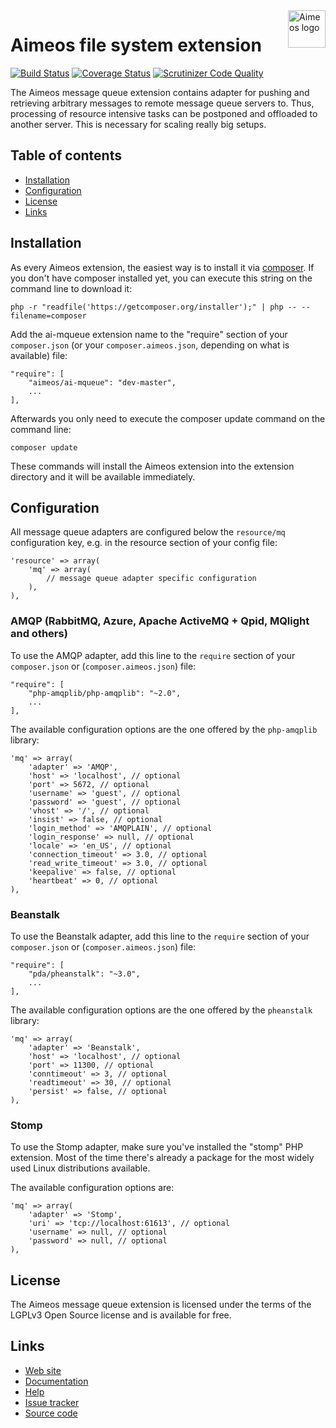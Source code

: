 <a href="https://aimeos.org/">
    <img src="https://aimeos.org/fileadmin/template/icons/logo.png" alt="Aimeos logo" title="Aimeos" align="right" height="60" />
</a>

Aimeos file system extension
===============================
[![Build Status](https://travis-ci.org/aimeos/ai-mqueue.svg?branch=master)](https://travis-ci.org/aimeos/ai-mqueue)
[![Coverage Status](https://coveralls.io/repos/aimeos/ai-mqueue/badge.svg?branch=master)](https://coveralls.io/r/aimeos/ai-mqueue?branch=master)
[![Scrutinizer Code Quality](https://scrutinizer-ci.com/g/aimeos/ai-mqueue/badges/quality-score.png?b=master)](https://scrutinizer-ci.com/g/aimeos/ai-mqueue/?branch=master)

The Aimeos message queue extension contains adapter for pushing and retrieving
arbitrary messages to remote message queue servers to. Thus, processing of
resource intensive tasks can be postponed and offloaded to another server. This
is necessary for scaling really big setups.

## Table of contents

- [Installation](#installation)
- [Configuration](#configuration)
- [License](#license)
- [Links](#links)

## Installation

As every Aimeos extension, the easiest way is to install it via
[composer](https://getcomposer.org/). If you don't have composer installed yet,
you can execute this string on the command line to download it:
```
php -r "readfile('https://getcomposer.org/installer');" | php -- --filename=composer
```

Add the ai-mqueue extension name to the "require" section of your ```composer.json```
(or your ```composer.aimeos.json```, depending on what is available) file:
```
"require": [
    "aimeos/ai-mqueue": "dev-master",
    ...
],
```

Afterwards you only need to execute the composer update command on the command line:
```
composer update
```

These commands will install the Aimeos extension into the extension directory
and it will be available immediately.

## Configuration

All message queue adapters are configured below the ```resource/mq``` configuration
key, e.g. in the resource section of your config file:
```
'resource' => array(
	'mq' => array(
		// message queue adapter specific configuration
	),
),
```

### AMQP (RabbitMQ, Azure, Apache ActiveMQ + Qpid, MQlight and others)

To use the AMQP adapter, add this line to the `require` section of your
`composer.json` or (`composer.aimeos.json`) file:
```
"require": [
    "php-amqplib/php-amqplib": "~2.0",
    ...
],
```

The available configuration options are the one offered by the  `php-amqplib`
library:
```
'mq' => array(
	'adapter' => 'AMQP',
	'host' => 'localhost', // optional
	'port' => 5672, // optional
	'username' => 'guest', // optional
	'password' => 'guest', // optional
	'vhost' => '/', // optional
	'insist' => false, // optional
	'login_method' => 'AMQPLAIN', // optional
	'login_response' => null, // optional	
	'locale' => 'en_US', // optional
	'connection_timeout' => 3.0, // optional
	'read_write_timeout' => 3.0, // optional
	'keepalive' => false, // optional
	'heartbeat' => 0, // optional
),
```

### Beanstalk

To use the Beanstalk adapter, add this line to the `require` section of your
`composer.json` or (`composer.aimeos.json`) file:
```
"require": [
    "pda/pheanstalk": "~3.0",
    ...
],
```

The available configuration options are the one offered by the  `pheanstalk`
library:
```
'mq' => array(
	'adapter' => 'Beanstalk',
	'host' => 'localhost', // optional
	'port' => 11300, // optional
	'conntimeout' => 3, // optional
	'readtimeout' => 30, // optional
	'persist' => false, // optional
),
```

### Stomp

To use the Stomp adapter, make sure you've installed the "stomp" PHP extension.
Most of the time there's already a package for the most widely used Linux
distributions available.  

The available configuration options are:
```
'mq' => array(
	'adapter' => 'Stomp',
	'uri' => 'tcp://localhost:61613', // optional
	'username' => null, // optional
	'password' => null, // optional
),
```

## License

The Aimeos message queue extension is licensed under the terms of the LGPLv3
Open Source license and is available for free.

## Links

* [Web site](https://aimeos.org/)
* [Documentation](https://aimeos.org/docs)
* [Help](https://aimeos.org/help)
* [Issue tracker](https://github.com/aimeos/ai-mqueue/issues)
* [Source code](https://github.com/aimeos/ai-mqueue)
